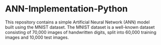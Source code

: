 # ANN-Implementation-Python
This repository contains a simple Artificial Neural Network (ANN) model built using the MNIST dataset. The MNIST dataset is a well-known dataset consisting of 70,000 images of handwritten digits, split into 60,000 training images and 10,000 test images.
